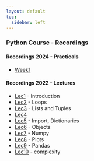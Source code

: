 ```yaml
---
layout: default
toc:
  sidebar: left
---
```


### Python Course - Recordings

#### Recordings 2024 - Practicals
* [Week1](https://sce-ac-il.zoom.us/rec/share/5Zq8vKah3y_j8oMGNH8rALrz8lQvbpcx_e43bLX2uudkdltUibj3AykH4pRF7T75.1V21lsy1GHk5OabQ?startTime=1717656500000)

#### Recordings 2022 - Lectures
* [Lec1](https://objectstorage.il-jerusalem-1.oraclecloud.com/n/frrgqfrxhcca/b/scevideo/o/a2/a24e1dbdd37204624f1456a35673d21c31dcc51a.mp4) - Introduction
* [Lec2](https://objectstorage.il-jerusalem-1.oraclecloud.com/n/frrgqfrxhcca/b/scevideo/o/49/49363f7b281f26be3bccfba04e0283d9fc29ec1a.mp4) - Loops
* [Lec3](https://objectstorage.il-jerusalem-1.oraclecloud.com/n/frrgqfrxhcca/b/scevideo/o/10/108616b370ef2fca59eda5b41d0bcbd751531711.mp4) - Lists and Tuples
* [Lec4](https://objectstorage.il-jerusalem-1.oraclecloud.com/n/frrgqfrxhcca/b/scevideo/o/4b/4b032c7e61ce8eaa96106b53a6181d91dbf52894.mp4)
* [Lec5](https://objectstorage.il-jerusalem-1.oraclecloud.com/n/frrgqfrxhcca/b/scevideo/o/d7/d7a4e8905c38c1811d273d2e6a5b1726fe8a800d.mp4) - Import, Dictionaries
* [Lec6](https://objectstorage.il-jerusalem-1.oraclecloud.com/n/frrgqfrxhcca/b/scevideo/o/37/37f482e615e8f359898af92c5a549d72405abeee.mp4) - Objects
* [Lec7](https://objectstorage.il-jerusalem-1.oraclecloud.com/n/frrgqfrxhcca/b/scevideo/o/fd/fdffbe40eca62ff7d68a5ac6f0feafc0286c12d7.mp4) - Numpy
* [Lec8](https://objectstorage.il-jerusalem-1.oraclecloud.com/n/frrgqfrxhcca/b/scevideo/o/9f/9f61b7bbde4134c76ada6d7f5e4d63716317b6c3.mp4) - Plots
* [Lec9](https://objectstorage.il-jerusalem-1.oraclecloud.com/n/frrgqfrxhcca/b/scevideo/o/c8/c879bb774c6675a007756566342eec7ca042625a.mp4) - Pandas
* [Lec10](https://objectstorage.il-jerusalem-1.oraclecloud.com/n/frrgqfrxhcca/b/scevideo/o/ba/bac3da482694d07f4b61f7429251c8105df36101.mp4) - complexity